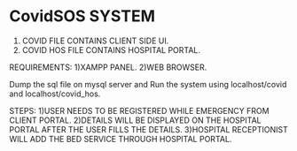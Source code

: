# CovidSOS SYSTEM
1) COVID FILE CONTAINS CLIENT SIDE UI.
2) COVID HOS FILE CONTAINS HOSPITAL PORTAL.

REQUIREMENTS:
  1)XAMPP PANEL.
  2)WEB BROWSER.
  
Dump the sql file on mysql server and Run the system using localhost/covid and localhost/covid_hos.

STEPS:
1)USER NEEDS TO BE REGISTERED WHILE EMERGENCY FROM CLIENT PORTAL.
2)DETAILS WILL BE DISPLAYED ON THE HOSPITAL PORTAL AFTER THE USER FILLS THE DETAILS.
3)HOSPITAL RECEPTIONIST WILL ADD THE BED SERVICE THROUGH HOSPITAL PORTAL.
